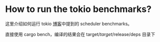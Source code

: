 # How to run the tokio benchmarks?

这里介绍如何运行 tokio [博客](https://tokio.rs/blog/2019-10-scheduler#the-results)中提到的 scheduler benchmarks。

直接使用 cargo bench，编译的结果会在 target/*target*/release/deps 目录下